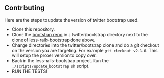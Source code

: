 ## Contributing

Here are the steps to update the version of twitter bootstrap used.

* Clone this repository.
* Clone the [bootstrap repo](https://github.com/twitter/bootstrap) in a twitter/bootstrap directory next to the clone of less-rails-bootstrap done above.
* Change directories into the twitter/bootstrap clone and do a git checkout on the version you are targeting. For example `git checkout v2.3.0`. This will setup the proper version to copy over.
* Back in the less-rails-bootstrap project. Run the `./scripts/update_bootstrap.sh` script.
* RUN THE TESTS!
